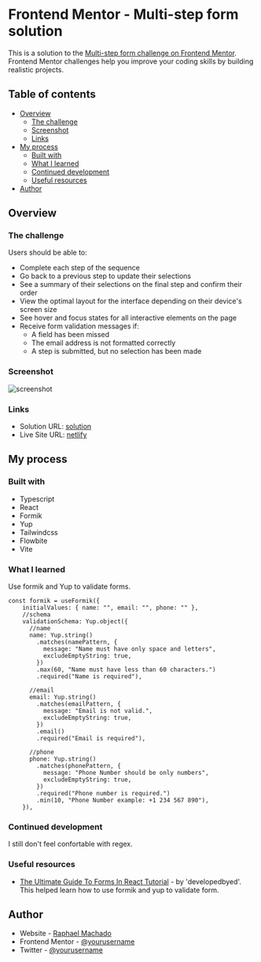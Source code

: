 # Frontend Mentor - Multi-step form solution

This is a solution to the [Multi-step form challenge on Frontend Mentor](https://www.frontendmentor.io/challenges/multistep-form-YVAnSdqQBJ). Frontend Mentor challenges help you improve your coding skills by building realistic projects.

## Table of contents

- [Overview](#overview)
  - [The challenge](#the-challenge)
  - [Screenshot](#screenshot)
  - [Links](#links)
- [My process](#my-process)
  - [Built with](#built-with)
  - [What I learned](#what-i-learned)
  - [Continued development](#continued-development)
  - [Useful resources](#useful-resources)
- [Author](#author)

## Overview

### The challenge

Users should be able to:

- Complete each step of the sequence
- Go back to a previous step to update their selections
- See a summary of their selections on the final step and confirm their order
- View the optimal layout for the interface depending on their device's screen size
- See hover and focus states for all interactive elements on the page
- Receive form validation messages if:
  - A field has been missed
  - The email address is not formatted correctly
  - A step is submitted, but no selection has been made

### Screenshot

![screenshot](./ss.jpg)

### Links

- Solution URL: [solution](https://www.frontendmentor.io/solutions/multi-step-form-w-react-typescript-tailwind-formik-and-yup-76r0hHo3l_)
- Live Site URL: [netlify](https://multi-step-form-rm.netlify.app)

## My process

### Built with

- Typescript
- React
- Formik
- Yup
- Tailwindcss
- Flowbite
- Vite

### What I learned

Use formik and Yup to validate forms.

```
const formik = useFormik({
    initialValues: { name: "", email: "", phone: "" },
    //schema
    validationSchema: Yup.object({
      //name
      name: Yup.string()
        .matches(namePattern, {
          message: "Name must have only space and letters",
          excludeEmptyString: true,
        })
        .max(60, "Name must have less than 60 characters.")
        .required("Name is required"),

      //email
      email: Yup.string()
        .matches(emailPattern, {
          message: "Email is not valid.",
          excludeEmptyString: true,
        })
        .email()
        .required("Email is required"),

      //phone
      phone: Yup.string()
        .matches(phonePattern, {
          message: "Phone Number should be only numbers",
          excludeEmptyString: true,
        })
        .required("Phone number is required.")
        .min(10, "Phone Number example: +1 234 567 890"),
    }),
```

### Continued development

I still don't feel confortable with regex.

### Useful resources

- [The Ultimate Guide To Forms In React Tutorial](https://www.youtube.com/watch?v=oPteQFUK42w) - by 'developedbyed'. This helped learn how to use formik and yup to validate form.

## Author

- Website - [Raphael Machado](https://raphaelmmachado.vercel.app/)
- Frontend Mentor - [@yourusername](https://www.frontendmentor.io/profile/rm0909)
- Twitter - [@yourusername](https://www.twitter.com/RaphaelmDev)
